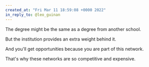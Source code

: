```yaml
---
created_at: "Fri Mar 11 18:59:08 +0000 2022"
in_reply_to: @leo_guinan
---
```


The degree might be the same as a degree from another school.

But the institution provides an extra weight behind it.

And you'll get opportunities because you are part of this network.

That's why these networks are so competitive and expensive.